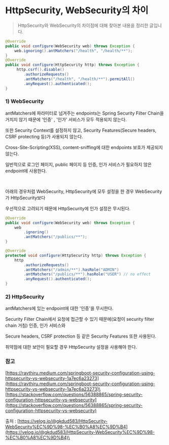 # HttpSecurity, WebSecurity의 차이



> HttpSecurity와 WebSecurity의 차이점에 대해 찾아본 내용을 정리한 글입니다.

```java
@Override
public void configure(WebSecurity web) throws Exception {
    web.ignoring().antMatchers("/health", "/health/**");
}
@Override
public void configure(HttpSecurity http) throws Exception {
     http.csrf().disable()
        .authorizeRequests()
        .antMatchers("/health", "/health/**").permitAll()
        .anyRequest().authenticated();
}
```

### 1) WebSecurity <a href="#1-websecurity" id="1-websecurity"></a>

antMatchers에 파라미터로 넘겨주는 endpoints는 Spring Security Filter Chain을 거치지 않기 때문에 '인증' , '인가' 서비스가 모두 적용되지 않는다.

또한 Security Context를 설정하지 않고, Security Features(Secure headers, CSRF protecting 등)가 사용되지 않는다.

Cross-Site-Scripting(XSS), content-sniffing에 대한 endpoints 보호가 제공되지 않는다.

일반적으로 로그인 페이지, public 페이지 등 인증, 인가 서비스가 필요하지 않은 endpoint에 사용한다.

​

아래의 경우처럼 WebSecurity, HttpSecurity에 모두 설정을 한 경우 WebSecurity가 HttpSecurity보다

우선적으로 고려되기 때문에 HttpSecurity에 인가 설정은 무시된다.

```java
@Override
public void configure(WebSecurity web) throws Exception {
    web
        .ignoring()
        .antMatchers("/publics/**");
}

@Override
protected void configure(HttpSecurity http) throws Exception {
    http
        .authorizeRequests()
        .antMatchers("/admin/**").hasRole("ADMIN")
        .antMatchers("/publics/**").hasRole("USER") // no effect
        .anyRequest().authenticated();
}
```

### 2) HttpSecurity <a href="#2-httpsecurity" id="2-httpsecurity"></a>

antMatchers에 있는 endpoint에 대한 '인증'을 무시한다.

Security Filter Chain에서 요청에 접근할 수 있기 때문에(요청이 security filter chain 거침) 인증, 인가 서비스와

Secure headers, CSRF protection 등 같은 Security Features 또한 사용된다.

취약점에 대한 보안이 필요할 경우 HttpSecurity 설정을 사용해야 한다.

### 참고 <a href="#undefined" id="undefined"></a>

[https://ravthiru.medium.com/springboot-security-configuration-using-httpsecurity-vs-websecurity-1a7ec6a23273](https://ravthiru.medium.com/springboot-security-configuration-using-httpsecurity-vs-websecurity-1a7ec6a23273)\
[https://stackoverflow.com/questions/56388865/spring-security-configuration-httpsecurity-vs-websecurity](https://stackoverflow.com/questions/56388865/spring-security-configuration-httpsecurity-vs-websecurity)

출처 : [https://velog.io/@gkdud583/HttpSecurity-WebSecurity%EC%9D%98-%EC%B0%A8%EC%9D%B4](https://velog.io/@gkdud583/HttpSecurity-WebSecurity%EC%9D%98-%EC%B0%A8%EC%9D%B4)\
